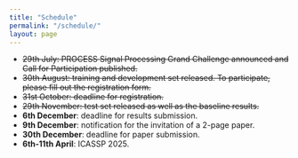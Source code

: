 ```yaml
---
title: "Schedule"
permalink: "/schedule/"
layout: page
---
```


* <strike>29th July: PROCESS Signal Processing Grand Challenge announced and Call for Participation published.</strike>
* <strike>30th August: training and development set released. To participate, please fill out the registration form.</strike>
* <strike>31st October: deadline for registration.</strike>
* <strike>29th November: test set released as well as the baseline results.</strike>
* **6th December**: deadline for results submission.
* **9th December**: notification for the invitation of a 2-page paper.
* **30th December**: deadline for paper submission.
* **6th-11th April**: ICASSP 2025.


